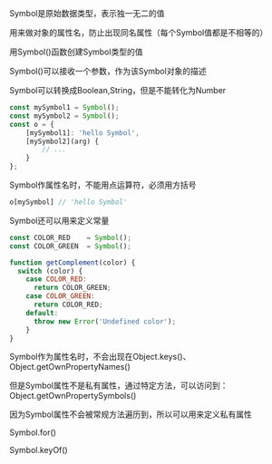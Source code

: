 Symbol是原始数据类型，表示独一无二的值

用来做对象的属性名，防止出现同名属性（每个Symbol值都是不相等的）

用Symbol()函数创建Symbol类型的值

Symbol()可以接收一个参数，作为该Symbol对象的描述

Symbol可以转换成Boolean,String，但是不能转化为Number

```javascript
const mySymbol1 = Symbol();
const mySymbol2 = Symbol();
const o = {
    [mySymbol1]: 'hello Symbol',
    [mySymbol2](arg) {
        // ...
    }
};
```

Symbol作属性名时，不能用点运算符，必须用方括号

```javascript
o[mySymbol]	// 'hello Symbol'
```

Symbol还可以用来定义常量

```javascript
const COLOR_RED    = Symbol();
const COLOR_GREEN  = Symbol();

function getComplement(color) {
  switch (color) {
    case COLOR_RED:
      return COLOR_GREEN;
    case COLOR_GREEN:
      return COLOR_RED;
    default:
      throw new Error('Undefined color');
    }
}
```

Symbol作为属性名时，不会出现在Object.keys()、Object.getOwnPropertyNames()

但是Symbol属性不是私有属性，通过特定方法，可以访问到：Object.getOwnPropertySymbols()

因为Symbol属性不会被常规方法遍历到，所以可以用来定义私有属性

Symbol.for()

Symbol.keyOf()